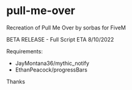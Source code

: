 # pull-me-over
Recreation of Pull Me Over by sorbas for FiveM

BETA RELEASE - 
Full Script ETA 8/10/2022

Requirements:
- JayMontana36/mythic_notify
- EthanPeacock/progressBars

Thanks

